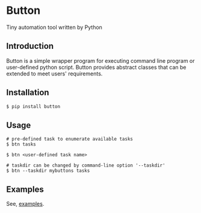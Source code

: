 # Button
Tiny automation tool written by Python

## Introduction
Button is a simple wrapper program for executing command line program or user-defined python script. Button provides abstract classes that can be extended to meet users' requirements.

## Installation
```bash
$ pip install button
```

## Usage
```
# pre-defined task to enumerate available tasks
$ btn tasks

$ btn <user-defined task name>

# taskdir can be changed by command-line option '--taskdir'
$ btn --taskdir mybuttons tasks
```

## Examples
See, [examples](https://github.com/somssi/button/tree/master/examples).
